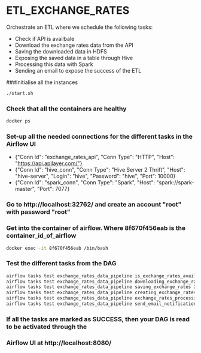 # ETL_EXCHANGE_RATES
Orchestrate an ETL where we schedule the following tasks:
- Check if API is availbale
- Download the exchange rates data from the API
- Saving the downloaded data in HDFS
- Exposing the saved data in a table through Hive
- Processing this data with Spark
- Sending an email to expose the success of the ETL


###Initialise all the instances
``` bash
./start.sh
```

### Check that all the containers are healthy
``` bash
docker ps
```

### Set-up all the needed connections for the different tasks in the Airflow UI
- {"Conn Id": "exchange_rates_api", "Conn Type": "HTTP", "Host": "https://api.apilayer.com/"}
- {"Conn Id": "hive_conn", "Conn Type": "Hive Server 2 Thrift", "Host": "hive-server", 
    "Login": "hive", "Password": "hive", "Port": 10000}
- {"Conn Id": "spark_conn", "Conn Type": "Spark", "Host": "spark://spark-master", "Port": 7077}

### Go to http://localhost:32762/ and create an account "root" with password "root"

### Get into the container of airflow. Where 8f670f456eab is the container_id_of_airflow
``` bash
docker exec -it 8f670f456eab /bin/bash
```

### Test the different tasks from the DAG
``` bash
airflow tasks test exchange_rates_data_pipeline is_exchange_rates_available 2019-01-01
airflow tasks test exchange_rates_data_pipeline downloading_exchange_rates 2019-01-01
airflow tasks test exchange_rates_data_pipeline saving_exchange_rates 2019-01-01
airflow tasks test exchange_rates_data_pipeline creating_exchange_rates_table 2019-01-01
airflow tasks test exchange_rates_data_pipeline exchange_rates_processing 2019-01-01
airflow tasks test exchange_rates_data_pipeline send_email_notification 2019-01-01
```

### If all the tasks are marked as SUCCESS, then your DAG is read to be activated through the
### Airflow UI at http://localhost:8080/
